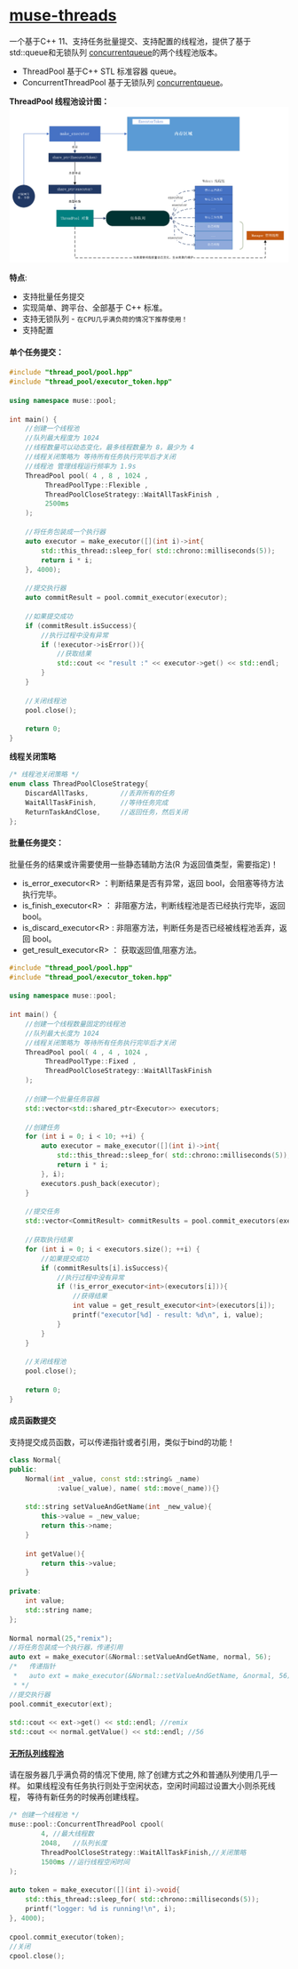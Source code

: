 # [muse-threads](#)
一个基于C++ 11、支持任务批量提交、支持配置的线程池，提供了基于std::queue和无锁队列 [concurrentqueue](https://github.com/cameron314/concurrentqueue)的两个线程池版本。
* ThreadPool 基于C++ STL 标准容器 queue。
* ConcurrentThreadPool 基于无锁队列 [concurrentqueue](https://github.com/cameron314/concurrentqueue)。

**ThreadPool 线程池设计图：**  
<img src="./docs/assets/jiagou.png" width="800px" />

**特点**:
* 支持批量任务提交
* 实现简单、跨平台、全部基于 C++ 标准。
* 支持无锁队列 - `在CPU几乎满负荷的情况下推荐使用！`
* 支持配置

#### 单个任务提交：
```cpp
#include "thread_pool/pool.hpp"
#include "thread_pool/executor_token.hpp"

using namespace muse::pool;

int main() {
    //创建一个线程池
    //队列最大程度为 1024
    //线程数量可以动态变化，最多线程数量为 8，最少为 4
    //线程关闭策略为 等待所有任务执行完毕后才关闭
    //线程池 管理线程运行频率为 1.9s
    ThreadPool pool( 4 , 8 , 1024 , 
         ThreadPoolType::Flexible , 
         ThreadPoolCloseStrategy::WaitAllTaskFinish , 
         2500ms
    );
    
    //将任务包装成一个执行器
    auto executor = make_executor([](int i)->int{
        std::this_thread::sleep_for( std::chrono::milliseconds(5));
        return i * i;
    }, 4000);
    
    //提交执行器
    auto commitResult = pool.commit_executor(executor);
    
    //如果提交成功
    if (commitResult.isSuccess){
        //执行过程中没有异常
        if (!executor->isError()){
            //获取结果
            std::cout << "result :" << executor->get() << std::endl;
        }
    }
    
    //关闭线程池
    pool.close();
        
    return 0;
}
```
**线程关闭策略**
```c++
/* 线程池关闭策略 */
enum class ThreadPoolCloseStrategy{
    DiscardAllTasks,        //丢弃所有的任务
    WaitAllTaskFinish,      //等待任务完成
    ReturnTaskAndClose,     //返回任务，然后关闭
};
```

#### 批量任务提交：
批量任务的结果或许需要使用一些静态辅助方法(R 为返回值类型，需要指定)！

* is_error_executor\<R\> ：判断结果是否有异常，返回 bool，会阻塞等待方法执行完毕。
* is_finish_executor\<R\> ： 非阻塞方法，判断线程池是否已经执行完毕，返回 bool。
* is_discard_executor\<R\> : 非阻塞方法，判断任务是否已经被线程池丢弃，返回 bool。
* get_result_executor\<R\> ： 获取返回值,阻塞方法。


```cpp
#include "thread_pool/pool.hpp"
#include "thread_pool/executor_token.hpp"

using namespace muse::pool;

int main() {
    //创建一个线程数量固定的线程池
    //队列最大长度为 1024
    //线程关闭策略为 等待所有任务执行完毕后才关闭
    ThreadPool pool( 4 , 4 , 1024 , 
         ThreadPoolType::Fixed , 
         ThreadPoolCloseStrategy::WaitAllTaskFinish
    );
    
    //创建一个批量任务容器
    std::vector<std::shared_ptr<Executor>> executors;
    
    //创建任务
    for (int i = 0; i < 10; ++i) {
        auto executor = make_executor([](int i)->int{
            std::this_thread::sleep_for( std::chrono::milliseconds(5));
            return i * i;
        }, i);
        executors.push_back(executor);
    }

    //提交任务
    std::vector<CommitResult> commitResults = pool.commit_executors(executors);
    
    //获取执行结果
    for (int i = 0; i < executors.size(); ++i) {
        //如果提交成功
        if (commitResults[i].isSuccess){
            //执行过程中没有异常
            if (!is_error_executor<int>(executors[i])){
                //获得结果
                int value = get_result_executor<int>(executors[i]);
                printf("executor[%d] - result: %d\n", i, value);
            }
        }
    }

    //关闭线程池
    pool.close();
    
    return 0;
}
```

#### 成员函数提交
支持提交成员函数，可以传递指针或者引用，类似于bind的功能！
```cpp
class Normal{
public:
    Normal(int _value, const std::string& _name)
            :value(_value), name( std::move(_name)){}

    std::string setValueAndGetName(int _new_value){
        this->value = _new_value;
        return this->name;
    }

    int getValue(){
        return this->value;
    }

private:
    int value;
    std::string name;
};

Normal normal(25,"remix");
//将任务包装成一个执行器，传递引用
auto ext = make_executor(&Normal::setValueAndGetName, normal, 56);
/*   传递指针
 *   auto ext = make_executor(&Normal::setValueAndGetName, &normal, 56);
 * */
//提交执行器
pool.commit_executor(ext);

std::cout << ext->get() << std::endl; //remix
std::cout << normal.getValue() << std::endl; //56
```

#### [无所队列线程池](#)
请在服务器几乎满负荷的情况下使用, 除了创建方式之外和普通队列使用几乎一样。 如果线程没有任务执行则处于空闲状态，空闲时间超过设置大小则杀死线程，
等待有新任务的时候再创建线程。
```cpp
/* 创建一个线程池 */
muse::pool::ConcurrentThreadPool cpool(
        4, //最大线程数
        2048,   //队列长度
        ThreadPoolCloseStrategy::WaitAllTaskFinish,//关闭策略 
        1500ms //运行线程空闲时间
);

auto token = make_executor([](int i)->void{
    std::this_thread::sleep_for( std::chrono::milliseconds(5));
    printf("logger: %d is running!\n", i);
}, 4000);

cpool.commit_executor(token);
//关闭
cpool.close();
```